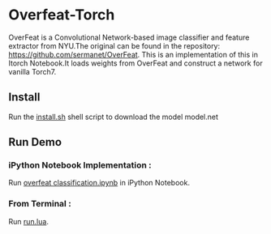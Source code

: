 # Overfeat-Torch
OverFeat is a Convolutional Network-based image classifier and feature extractor from NYU.The original can be found in the repository: https://github.com/sermanet/OverFeat. This is an implementation of this in Itorch Notebook.It loads weights from OverFeat and construct a network for vanilla Torch7. 

## Install
Run the [install.sh](https://github.com/Sshanu/Overfeat-Torch/blob/master/install.sh) shell script to download the model model.net

## Run Demo
### iPython Notebook Implementation :
Run [overfeat classification.ipynb](https://github.com/Sshanu/Overfeat-Torch/blob/master/overfeat%20classification.ipynb) in iPython Notebook.

### From Terminal :
Run [run.lua](https://github.com/Sshanu/Overfeat-Torch/blob/master/run.lua).
